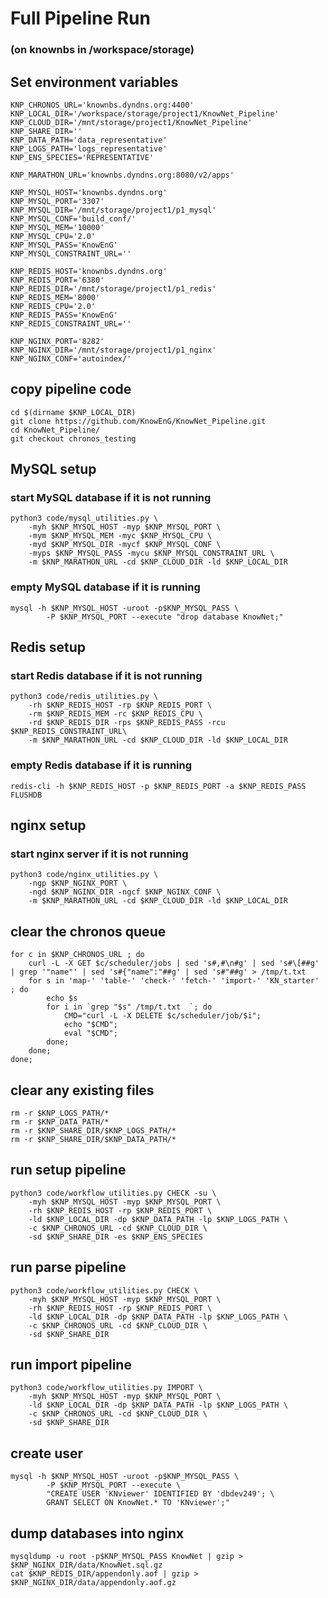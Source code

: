 # Full Pipeline Run
### (on knownbs in /workspace/storage)

## Set environment variables
```
KNP_CHRONOS_URL='knownbs.dyndns.org:4400'
KNP_LOCAL_DIR='/workspace/storage/project1/KnowNet_Pipeline'
KNP_CLOUD_DIR='/mnt/storage/project1/KnowNet_Pipeline'
KNP_SHARE_DIR=''
KNP_DATA_PATH='data_representative'
KNP_LOGS_PATH='logs_representative'
KNP_ENS_SPECIES='REPRESENTATIVE'

KNP_MARATHON_URL='knownbs.dyndns.org:8080/v2/apps'

KNP_MYSQL_HOST='knownbs.dyndns.org'
KNP_MYSQL_PORT='3307'
KNP_MYSQL_DIR='/mnt/storage/project1/p1_mysql'
KNP_MYSQL_CONF='build_conf/'
KNP_MYSQL_MEM='10000'
KNP_MYSQL_CPU='2.0'
KNP_MYSQL_PASS='KnowEnG'
KNP_MYSQL_CONSTRAINT_URL=''

KNP_REDIS_HOST='knownbs.dyndns.org'
KNP_REDIS_PORT='6380'
KNP_REDIS_DIR='/mnt/storage/project1/p1_redis'
KNP_REDIS_MEM='8000'
KNP_REDIS_CPU='2.0'
KNP_REDIS_PASS='KnowEnG'
KNP_REDIS_CONSTRAINT_URL=''

KNP_NGINX_PORT='8282'
KNP_NGINX_DIR='/mnt/storage/project1/p1_nginx'
KNP_NGINX_CONF='autoindex/'
```

## copy pipeline code
```
cd $(dirname $KNP_LOCAL_DIR)
git clone https://github.com/KnowEnG/KnowNet_Pipeline.git
cd KnowNet_Pipeline/
git checkout chronos_testing
```

## MySQL setup
### start MySQL database if it is not running
```
python3 code/mysql_utilities.py \
    -myh $KNP_MYSQL_HOST -myp $KNP_MYSQL_PORT \
    -mym $KNP_MYSQL_MEM -myc $KNP_MYSQL_CPU \
    -myd $KNP_MYSQL_DIR -mycf $KNP_MYSQL_CONF \
    -myps $KNP_MYSQL_PASS -mycu $KNP_MYSQL_CONSTRAINT_URL \
    -m $KNP_MARATHON_URL -cd $KNP_CLOUD_DIR -ld $KNP_LOCAL_DIR
```

### empty MySQL database if it is running
```
mysql -h $KNP_MYSQL_HOST -uroot -p$KNP_MYSQL_PASS \
        -P $KNP_MYSQL_PORT --execute "drop database KnowNet;"
```

## Redis setup
### start Redis database if it is not running
```
python3 code/redis_utilities.py \
    -rh $KNP_REDIS_HOST -rp $KNP_REDIS_PORT \
    -rm $KNP_REDIS_MEM -rc $KNP_REDIS_CPU \
    -rd $KNP_REDIS_DIR -rps $KNP_REDIS_PASS -rcu $KNP_REDIS_CONSTRAINT_URL\
    -m $KNP_MARATHON_URL -cd $KNP_CLOUD_DIR -ld $KNP_LOCAL_DIR
```
### empty Redis database if it is running
```
redis-cli -h $KNP_REDIS_HOST -p $KNP_REDIS_PORT -a $KNP_REDIS_PASS FLUSHDB
```

## nginx setup
### start nginx server if it is not running
```
python3 code/nginx_utilities.py \
    -ngp $KNP_NGINX_PORT \
    -ngd $KNP_NGINX_DIR -ngcf $KNP_NGINX_CONF \
    -m $KNP_MARATHON_URL -cd $KNP_CLOUD_DIR -ld $KNP_LOCAL_DIR
```

## clear the chronos queue
```
for c in $KNP_CHRONOS_URL ; do
    curl -L -X GET $c/scheduler/jobs | sed 's#,#\n#g' | sed 's#\[##g' | grep '"name"' | sed 's#{"name":"##g' | sed 's#"##g' > /tmp/t.txt
    for s in 'map-' 'table-' 'check-' 'fetch-' 'import-' 'KN_starter' ; do
        echo $s
        for i in `grep "$s" /tmp/t.txt  `; do
            CMD="curl -L -X DELETE $c/scheduler/job/$i";
            echo "$CMD";
            eval "$CMD";
        done;
    done;
done;
```

## clear any existing files
```
rm -r $KNP_LOGS_PATH/*
rm -r $KNP_DATA_PATH/*
rm -r $KNP_SHARE_DIR/$KNP_LOGS_PATH/*
rm -r $KNP_SHARE_DIR/$KNP_DATA_PATH/*
```

## run setup pipeline
```
python3 code/workflow_utilities.py CHECK -su \
    -myh $KNP_MYSQL_HOST -myp $KNP_MYSQL_PORT \
    -rh $KNP_REDIS_HOST -rp $KNP_REDIS_PORT \
    -ld $KNP_LOCAL_DIR -dp $KNP_DATA_PATH -lp $KNP_LOGS_PATH \
    -c $KNP_CHRONOS_URL -cd $KNP_CLOUD_DIR \
    -sd $KNP_SHARE_DIR -es $KNP_ENS_SPECIES
```

## run parse pipeline
```
python3 code/workflow_utilities.py CHECK \
    -myh $KNP_MYSQL_HOST -myp $KNP_MYSQL_PORT \
    -rh $KNP_REDIS_HOST -rp $KNP_REDIS_PORT \
    -ld $KNP_LOCAL_DIR -dp $KNP_DATA_PATH -lp $KNP_LOGS_PATH \
    -c $KNP_CHRONOS_URL -cd $KNP_CLOUD_DIR \
    -sd $KNP_SHARE_DIR
```

## run import pipeline
```
python3 code/workflow_utilities.py IMPORT \
    -myh $KNP_MYSQL_HOST -myp $KNP_MYSQL_PORT \
    -ld $KNP_LOCAL_DIR -dp $KNP_DATA_PATH -lp $KNP_LOGS_PATH \
    -c $KNP_CHRONOS_URL -cd $KNP_CLOUD_DIR \
    -sd $KNP_SHARE_DIR
```

## create user
```
mysql -h $KNP_MYSQL_HOST -uroot -p$KNP_MYSQL_PASS \
        -P $KNP_MYSQL_PORT --execute \
        "CREATE USER 'KNviewer' IDENTIFIED BY 'dbdev249'; \
        GRANT SELECT ON KnowNet.* TO 'KNviewer';"
```

## dump databases into nginx
```
mysqldump -u root -p$KNP_MYSQL_PASS KnowNet | gzip > $KNP_NGINX_DIR/data/KnowNet.sql.gz
cat $KNP_REDIS_DIR/appendonly.aof | gzip > $KNP_NGINX_DIR/data/appendonly.aof.gz

```